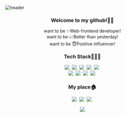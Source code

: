 ![header](https://capsule-render.vercel.app/api?type=wave&&color=gradient&customColorList=3,14,15,18,28&height=350&section=header&text=Positive%20Influencer&fontSize=80&animation=twinkling)

<h3 align='center'>Welcome to my github!👋🏻</h3>
<p align='center'>
    want to be ✨Web-frontend developer!<br>
    want to be 📈Better than yesterday!<br>
    want to be 😇Positive influencer!
</p>

<h3 align='center'>Tech Stack👩🏻‍💻</h3>
<p align='center'>
    <img src="https://img.shields.io/badge/HTML-e85628?style=flat-square&logo=HTML5&logoColor=white"/></a>&nbsp 
    <img src="https://img.shields.io/badge/CSS-1d75b8?style=flat-square&logo=CSS3&logoColor=white"/></a>&nbsp 
    <img src="https://img.shields.io/badge/JavaScript-yellow?style=flat-square&logo=javascript&logoColor=white"/></a>&nbsp 
    <img src="https://img.shields.io/badge/Python-3674a5?style=flat-square&logo=Python&logoColor=white"/></a>&nbsp 
    <img src="https://img.shields.io/badge/Django-143f30?style=flat-square&logo=Django&logoColor=white"/></a>&nbsp <br>
    <img src="https://img.shields.io/badge/C++-669bd1?style=flat-square&logo=C%2B%2B&logoColor=white"/></a>&nbsp 
    <img src="https://img.shields.io/badge/Git-432f00?style=flat-square&logo=Git&logoColor=white"/></a>&nbsp 
    <img src="https://img.shields.io/badge/Oracle-f80000?style=flat-square&logo=Oracle&logoColor=white"/></a>&nbsp 
    <img src="https://img.shields.io/badge/SQL Server-787676?style=flat-square&logo=Microsoft SQL Server&logoColor=white"/></a>&nbsp 
</p>

<h3 align='center'>My place🏠</h3>
<p align='center'>
    <a href='https://velog.io/@rladpwl0512'><img src="https://img.shields.io/badge/Velog-22ca98?style=flat-square&logo=Vimeo&logoColor=white"/></a>&nbsp
    <a href='https://encouraging-stinger-a25.notion.site/6c50aae0f01847daab31fca4412399e1'><img src="https://img.shields.io/badge/Notion-black?style=flat-square&logo=Notion&logoColor=white"/></a>&nbsp 
    <a href="mailto:rladpwl0512@gmail.com"><img src="https://img.shields.io/badge/Gmail-purple?style=flat-square&logo=Gmail&logoColor=white"/></a>&nbsp
</p>
<p align='center'>
    <a href="https://hits.seeyoufarm.com"><img src="https://hits.seeyoufarm.com/api/count/incr/badge.svg?url=https%3A%2F%2Fgithub.com%2Frladpwl0512%2Fhit-counter&count_bg=%23FFBCD9&title_bg=%237C7C7C&icon=&icon_color=%23F3ABAE&title=hits&edge_flat=false"/></a>
</p>

